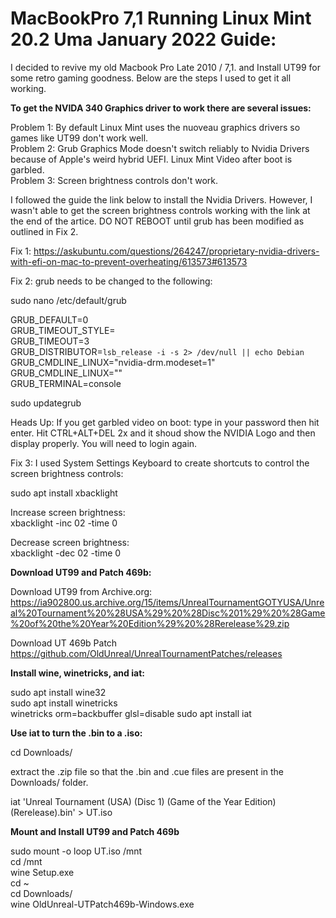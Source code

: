 # MacBookPro 7,1 Running Linux Mint 20.2 Uma January 2022 Guide: 

I decided to revive my old Macbook Pro Late 2010 / 7,1. and Install UT99 for some retro gaming goodness. Below are the steps I used to get it all working. 

**To get the NVIDA 340 Graphics driver to work there are several issues:** 

Problem 1: By default Linux Mint uses the nuoveau graphics drivers so games like UT99 don't work well.  
Problem 2: Grub Graphics Mode doesn't switch reliably to Nvidia Drivers because of Apple's weird hybrid UEFI. Linux Mint Video after boot is garbled.  
Problem 3: Screen brightness controls don't work.  


I followed the guide the link below to install the Nvidia Drivers. However, I wasn't able to get the screen brightness controls working with the link at the end of the artice. DO NOT REBOOT until grub has been modified as outlined in Fix 2.  

Fix 1: https://askubuntu.com/questions/264247/proprietary-nvidia-drivers-with-efi-on-mac-to-prevent-overheating/613573#613573  

Fix 2: grub needs to be changed to the following:  

sudo nano /etc/default/grub  

GRUB_DEFAULT=0  
GRUB_TIMEOUT_STYLE=  
GRUB_TIMEOUT=3  
GRUB_DISTRIBUTOR=`lsb_release -i -s 2> /dev/null || echo Debian`  
GRUB_CMDLINE_LINUX="nvidia-drm.modeset=1"  
GRUB_CMDLINE_LINUX=""  
GRUB_TERMINAL=console  
    
sudo updategrub

Heads Up: If you get garbled video on boot: type in your password then hit enter. Hit CTRL+ALT+DEL 2x and it shoud show the NVIDIA Logo and then display properly. You will need to login again.


Fix 3: I used System Settings Keyboard to create shortcuts to control the screen brightness controls:


sudo apt install xbacklight

Increase screen brightness:  
xbacklight -inc 02 -time 0  

Decrease screen brightness:  
xbacklight -dec 02 -time 0  


**Download UT99 and Patch 469b:** 

Download UT99 from Archive.org:  
https://ia902800.us.archive.org/15/items/UnrealTournamentGOTYUSA/Unreal%20Tournament%20%28USA%29%20%28Disc%201%29%20%28Game%20of%20the%20Year%20Edition%29%20%28Rerelease%29.zip  

Download UT 469b Patch  
https://github.com/OldUnreal/UnrealTournamentPatches/releases  

**Install wine, winetricks, and iat:**

sudo apt install wine32  
sudo apt install winetricks  
winetricks orm=backbuffer glsl=disable
sudo apt install iat    

**Use iat to turn the .bin to a .iso:** 

cd Downloads/

extract the .zip file so that the .bin and .cue files are present in the Downloads/ folder.

iat 'Unreal Tournament (USA) (Disc 1) (Game of the Year Edition) (Rerelease).bin' > UT.iso

**Mount and Install UT99 and Patch 469b**

sudo mount -o loop UT.iso /mnt  
cd /mnt  
wine Setup.exe   
cd ~  
cd Downloads/  
wine OldUnreal-UTPatch469b-Windows.exe  
